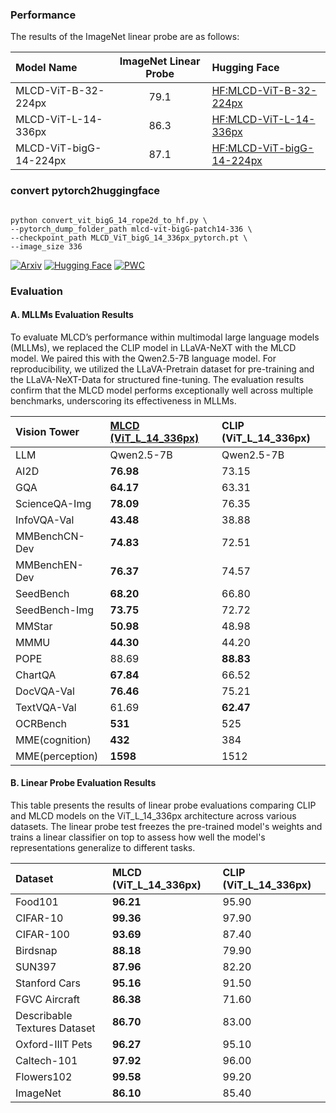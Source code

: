### Performance

The results of the ImageNet linear probe are as follows:

| Model Name             | ImageNet Linear Probe | Hugging Face                                                                               |
| :--------------------- | :-------------------: | :----------------------------------------------------------------------------------------- |
| MLCD-ViT-B-32-224px    |         79.1          | [HF:MLCD-ViT-B-32-224px](https://huggingface.co/DeepGlint-AI/mlcd-vit-base-patch32-224)    |
| MLCD-ViT-L-14-336px    |         86.3          | [HF:MLCD-ViT-L-14-336px](https://huggingface.co/DeepGlint-AI/mlcd-vit-large-patch14-336)   |
| MLCD-ViT-bigG-14-224px |         87.1          | [HF:MLCD-ViT-bigG-14-224px](https://huggingface.co/DeepGlint-AI/mlcd-vit-bigG-patch14-224) |

### convert pytorch2huggingface

```python3

python convert_vit_bigG_14_rope2d_to_hf.py \
--pytorch_dump_folder_path mlcd-vit-bigG-patch14-336 \
--checkpoint_path MLCD_ViT_bigG_14_336px_pytorch.pt \
--image_size 336
```


[![Arxiv](https://img.shields.io/badge/arXiv-2407.17331-red)](https://arxiv.org/abs/2407.17331) [![Hugging Face](https://img.shields.io/badge/Hugging%20Face-Model-yellow)](https://huggingface.co/DeepGlint-AI/mlcd-vit-large-patch14-336)
[![PWC](https://img.shields.io/endpoint.svg?url=https://paperswithcode.com/badge/multi-label-cluster-discrimination-for-visual/self-supervised-image-classification-on)](https://paperswithcode.com/sota/self-supervised-image-classification-on?p=multi-label-cluster-discrimination-for-visual)


### Evaluation

#### A. MLLMs Evaluation Results
To evaluate MLCD’s performance within multimodal large language models (MLLMs), we replaced the CLIP model in LLaVA-NeXT with the MLCD model. We paired this with the Qwen2.5-7B language model. For reproducibility, we utilized the LLaVA-Pretrain dataset for pre-training and the LLaVA-NeXT-Data for structured fine-tuning. The evaluation results confirm that the MLCD model performs exceptionally well across multiple benchmarks, underscoring its effectiveness in MLLMs.


| Vision Tower    | [MLCD (ViT_L_14_336px)](https://huggingface.co/DeepGlint-AI/mlcd-vit-large-patch14-336) | CLIP (ViT_L_14_336px) |
| :-------------- | :-------------------------------------------------------------------------------------- | :-------------------- |
| LLM             | Qwen2.5-7B                                                                              | Qwen2.5-7B            |
| AI2D            | **76.98**                                                                               | 73.15                 |
| GQA             | **64.17**                                                                               | 63.31                 |
| ScienceQA-Img   | **78.09**                                                                               | 76.35                 |
| InfoVQA-Val     | **43.48**                                                                               | 38.88                 |
| MMBenchCN-Dev   | **74.83**                                                                               | 72.51                 |
| MMBenchEN-Dev   | **76.37**                                                                               | 74.57                 |
| SeedBench       | **68.20**                                                                               | 66.80                 |
| SeedBench-Img   | **73.75**                                                                               | 72.72                 |
| MMStar          | **50.98**                                                                               | 48.98                 |
| MMMU            | **44.30**                                                                               | 44.20                 |
| POPE            | 88.69                                                                                   | **88.83**             |
| ChartQA         | **67.84**                                                                               | 66.52                 |
| DocVQA-Val      | **76.46**                                                                               | 75.21                 |
| TextVQA-Val     | 61.69                                                                                   | **62.47**             |
| OCRBench        | **531**                                                                                 | 525                   |
| MME(cognition)  | **432**                                                                                 | 384                   |
| MME(perception) | **1598**                                                                                | 1512                  |




#### B. Linear Probe Evaluation Results
This table presents the results of linear probe evaluations comparing CLIP and MLCD models on the ViT_L_14_336px architecture across various datasets. The linear probe test freezes the pre-trained model's weights and trains a linear classifier on top to assess how well the model's representations generalize to different tasks.

| Dataset                      | MLCD (ViT_L_14_336px) | CLIP (ViT_L_14_336px) |
| :--------------------------- | :-------------------- | :-------------------- |
| Food101                      | **96.21**             | 95.90                 |
| CIFAR-10                     | **99.36**             | 97.90                 |
| CIFAR-100                    | **93.69**             | 87.40                 |
| Birdsnap                     | **88.18**             | 79.90                 |
| SUN397                       | **87.96**             | 82.20                 |
| Stanford Cars                | **95.16**             | 91.50                 |
| FGVC Aircraft                | **86.38**             | 71.60                 |
| Describable Textures Dataset | **86.70**             | 83.00                 |
| Oxford-IIIT Pets             | **96.27**             | 95.10                 |
| Caltech-101                  | **97.92**             | 96.00                 |
| Flowers102                   | **99.58**             | 99.20                 |
| ImageNet                     | **86.10**             | 85.40                 |
